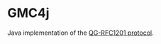 # GMC4j
Java implementation of the [QG-RFC1201 protocol](http://www.gqelectronicsllc.com/download/GQ-RFC1201.txt).


